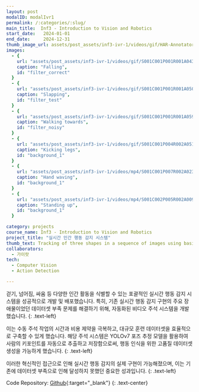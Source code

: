 ```yaml
---
layout: post
modalID: modalIvr1
permalink: /:categories/:slug/
main_title:  Inf3 - Introduction to Vision and Robotics
start_date:   2024-01-01
end_date:     2024-12-31
thumb_image_url: assets/post_assets/inf3-ivr-1/videos/gif/HAR-Annotator-demo.gif
images:
  - {
    url: "assets/post_assets/inf3-ivr-1/videos/gif/S001C001P001R001A043_rgb_hp.gif",
    caption: "Falling",
    id: "filter_correct"
  }
  - {
    url: "assets/post_assets/inf3-ivr-1/videos/gif/S001C001P001R001A050_rgb_hp.gif",
    caption: "Slapping",
    id: "filter_test"
  }
  - {
    url: "assets/post_assets/inf3-ivr-1/videos/gif/S001C001P001R001A059_rgb_hp.gif",
    caption: "Walking towards",
    id: "filter_noisy"
  }
  - {
    url: "assets/post_assets/inf3-ivr-1/videos/gif/S001C001P004R002A051_rgb_hp.gif",
    caption: "Kicking legs",
    id: "background_1"
  }
  - {
    url: "assets/post_assets/inf3-ivr-1/videos/mp4/S001C001P007R002A023_rgb_hp.mp4",
    caption: "Hand waving",
    id: "background_1"
  }
  - {
    url: "assets/post_assets/inf3-ivr-1/videos/mp4/S001C002P005R002A009_rgb_hp.mp4",
    caption: "Standing up",
    id: "background_1"
  }

category: projects
course_name: Inf3 - Introduction to Vision and Robotics
project_title: "실시간 인간 행동 감지 시스템"
thumb_text: Tracking of three shapes in a sequence of images using basic shape and color recognition techniques
collaborators:
  - 가이랏
tech:
  - Computer Vision
  - Action Detection

---
```


<div class="post-content-markdown">

걷기, 넘어짐, 싸움 등 다양한 인간 활동을 식별할 수 있는 포괄적인 실시간 행동 감지 시스템을 성공적으로 개발 및 배포했습니다. 특히, 기존 실시간 행동
감지 구현의 주요 장애물이었던 데이터셋 부족 문제를 해결하기 위해, 자동화된 비디오 주석 시스템을 개발했습니다. 
{: .text-left}

이는 수동 주석 작업의 시간과 비용 제약을 극복하고, 대규모 훈련 데이터셋을 효율적으로 구축할 수 있게 했습니다. 해당 주석 시스템은 YOLOv7 포즈 추정 모델을 활용하여 사람의 키포인트를 자동으로
추출하고 저장함으로써, 행동 인식을 위한 고품질 데이터셋 생성을 가능하게 했습니다. 
{: .text-left}

이러한 혁신적인 접근으로 인해 실시간 행동 감지의 실제 구현이 가능해졌으며, 이는 기존에 데이터셋 부족으로 인해 달성하지 못했던 중요한 성과입니다.
{: .text-left}

Code Repository: [Github](https://github.com/Harry-KIT/HAR-World){:target="_blank"}
{: .text-center}

</div>
